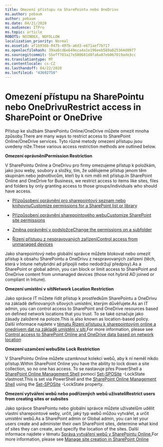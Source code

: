 ```yaml
---
title: Omezení přístupu na SharePointu nebo OneDrivu
ms.author: pebaum
author: pebaum
ms.date: 04/21/2020
ms.audience: ITPro
ms.topic: article
ROBOTS: NOINDEX, NOFOLLOW
localization_priority: Normal
ms.assetid: af1b936b-0475-497b-a6d3-e671aef7b717
ms.openlocfilehash: 39aa8cd6e649eca4a1e196eeb589a825364d0977
ms.sourcegitcommit: 55eff703a17e500681d8fa6a87eb067019ade3cc
ms.translationtype: MT
ms.contentlocale: cs-CZ
ms.lasthandoff: 04/22/2020
ms.locfileid: "43692758"
---
```

# <a name="restrict-access-in-sharepoint-or-onedrive"></a><span data-ttu-id="c9242-102">Omezení přístupu na SharePointu nebo OneDrivu</span><span class="sxs-lookup"><span data-stu-id="c9242-102">Restrict access in SharePoint or OneDrive</span></span>

<span data-ttu-id="c9242-103">Přístup ke službám SharePointu Online/OneDrive můžete omezit mnoha způsoby.</span><span class="sxs-lookup"><span data-stu-id="c9242-103">There are many ways to restrict access to SharePoint Online/OneDrive services.</span></span> <span data-ttu-id="c9242-104">Tyto různé metody omezení přístupu jsou uvedeny níže.</span><span class="sxs-lookup"><span data-stu-id="c9242-104">These various access restriction methods are outlined below.</span></span> 

<span data-ttu-id="c9242-105">**Omezení oprávnění**</span><span class="sxs-lookup"><span data-stu-id="c9242-105">**Permission Restriction**</span></span>

<span data-ttu-id="c9242-106">V SharePointu Online a OneDrivu pro firmy omezujeme přístup k položkám, jako jsou weby, soubory a složky, tím, že udělujeme přístup jenom těm skupinám nebo jednotlivcům, kteří by k nim měli mít přístup.</span><span class="sxs-lookup"><span data-stu-id="c9242-106">In SharePoint Online and OneDrive for Business, we restrict access to items like sites, files and folders by only granting access to those groups/individuals who should have access.</span></span>

- [<span data-ttu-id="c9242-107">Přizpůsobení oprávnění pro sharepointový seznam nebo knihovnu</span><span class="sxs-lookup"><span data-stu-id="c9242-107">Customize permissions for a SharePoint list or library</span></span>](https://support.office.com/article/Customize-permissions-for-a-SharePoint-list-or-library-02d770f3-59eb-4910-a608-5f84cc297782)

- [<span data-ttu-id="c9242-108">Přizpůsobení oprávnění sharepointového webu</span><span class="sxs-lookup"><span data-stu-id="c9242-108">Customize SharePoint site permissions</span></span>](https://docs.microsoft.com/sharepoint/customize-sharepoint-site-permissions)

- [<span data-ttu-id="c9242-109">Změna oprávnění v podsložce</span><span class="sxs-lookup"><span data-stu-id="c9242-109">Change the permissions on a subfolder</span></span>](https://support.office.com/article/Change-the-permissions-on-a-subfolder-5427BD7C-F20A-4F75-8CF2-5359DD45A1A6)

- [<span data-ttu-id="c9242-110">Řízení přístupu z nespravovaných zařízení</span><span class="sxs-lookup"><span data-stu-id="c9242-110">Control access from unmanaged devices</span></span>](https://docs.microsoft.com/sharepoint/control-access-from-unmanaged-devices)

<span data-ttu-id="c9242-111">Jako sharepointový nebo globální správce můžete blokovat nebo omezit přístup k obsahu SharePointu a OneDrivu z nespravovaných zařízení (těch, která v Intune nehybridní ad připojili nebo nedodržují předpisy).</span><span class="sxs-lookup"><span data-stu-id="c9242-111">As a SharePoint or global admin, you can block or limit access to SharePoint and OneDrive content from unmanaged devices (those not hybrid AD joined or compliant in Intune).</span></span>

<span data-ttu-id="c9242-112">**Omezení umístění v síti**</span><span class="sxs-lookup"><span data-stu-id="c9242-112">**Network Location Restriction**</span></span>

<span data-ttu-id="c9242-113">Jako správce IT můžete řídit přístup k prostředkům SharePointu a OneDrivu na základě definovaných síťových umístění, kterým důvěřujete.</span><span class="sxs-lookup"><span data-stu-id="c9242-113">As an IT admin, you can control access to SharePoint and OneDrive resources based on defined network locations that you trust.</span></span> <span data-ttu-id="c9242-114">To se také označuje jako zásady založené na poloze.</span><span class="sxs-lookup"><span data-stu-id="c9242-114">This is also known as location-based policy.</span></span> <span data-ttu-id="c9242-115">Další informace najdete v [tématu Řízení přístupu k sharepointovým online a onedrivem dat na základě umístění v síti.](https://docs.microsoft.com/sharepoint/control-access-based-on-network-location)</span><span class="sxs-lookup"><span data-stu-id="c9242-115">For more information, please see [Control access to SharePoint Online and OneDrive data based on network location](https://docs.microsoft.com/sharepoint/control-access-based-on-network-location)</span></span>

<span data-ttu-id="c9242-116">**Omezení uzamčení webu**</span><span class="sxs-lookup"><span data-stu-id="c9242-116">**Site Lock Restriction**</span></span> 

<span data-ttu-id="c9242-117">V SharePointu Online můžete uzamknout kolekci webů, aby k ní neměl nikdo přístup.</span><span class="sxs-lookup"><span data-stu-id="c9242-117">Within SharePoint Online you have the ability to lock down a site collection, so no one has access.</span></span> <span data-ttu-id="c9242-118">To se nastavuje přes PowerShell a [SharePoint Online Management Shell](https://docs.microsoft.com/powershell/sharepoint/sharepoint-online/connect-sharepoint-online?view=sharepoint-ps) pomocí [Set-SPOSite](https://docs.microsoft.com/powershell/module/sharepoint-online/set-sposite?view=sharepoint-ps) -LockState vlastnost.</span><span class="sxs-lookup"><span data-stu-id="c9242-118">This is set via PowerShell and the [SharePoint Online Management Shell](https://docs.microsoft.com/powershell/sharepoint/sharepoint-online/connect-sharepoint-online?view=sharepoint-ps) using the [Set-SPOSite](https://docs.microsoft.com/powershell/module/sharepoint-online/set-sposite?view=sharepoint-ps) -LockState property.</span></span>

<span data-ttu-id="c9242-119">**Omezení vytváření webů nebo podřízených webů uživateli**</span><span class="sxs-lookup"><span data-stu-id="c9242-119">**Restrict users from creating sites or subsites**</span></span>

<span data-ttu-id="c9242-120">Jako správce SharePointu nebo globální správce můžete uživatelům udělit vlastní sharepointové weby, určit, jaký typ webů můžou vytvářet, a určit umístění webů.</span><span class="sxs-lookup"><span data-stu-id="c9242-120">As a SharePoint admin or Global admin, you can let your users create and administer their own SharePoint sites, determine what kind of sites they can create, and specify the location of the sites.</span></span> <span data-ttu-id="c9242-121">Další informace najdete v tématu [Správa vytváření webů v SharePointu Online.](https://docs.microsoft.com/sharepoint/manage-site-creation)</span><span class="sxs-lookup"><span data-stu-id="c9242-121">For more information, please see [Manage site creation in SharePoint Online](https://docs.microsoft.com/sharepoint/manage-site-creation)</span></span>

